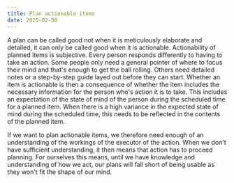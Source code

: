 ```yaml
---
title: Plan actionable items
date: 2025-02-08
---
```


A plan can be called good not when it is meticulously elaborate and detailed,
it can only be called good when it is actionable. Actionability of planned items
is subjective. Every person responds differently to having to take an action.
Some people only need a general pointer of where to focus their mind and that's
enough to get the ball rolling. Others need detailed notes or a step-by-step
guide layed out before they can start. Whether an item is actionable is then a
consequence of whether the item includes the necessary information for the
person who's action it is to take. This includes an expectation of the state of
mind of the person during the scheduled time for a planned item. When there is
a high variance in the expected state of mind during the scheduled time, this
needs to be reflected in the contents of the planned item.

If we want to plan actionable items, we therefore need enough of an
understanding of the workings of the executor of the action. When we don't have
sufficient understanding, it then means that action has to proceed planning.
For ourselves this means, until we have knowledge and understanding of how we
act, our plans will fall short of being usable as they won't fit the shape of
our mind.

